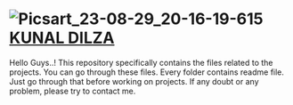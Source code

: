 # ![Picsart_23-08-29_20-16-19-615](https://github.com/K-Mdilza/Project/assets/112168627/a4396932-cbd1-438c-a674-df157cfbacef)  <div class="badge-base LI-profile-badge" data-locale="en_US" data-size="medium" data-theme="dark" data-type="VERTICAL" data-vanity="kunal-dilza-8a078716b" data-version="v1"><a class="badge-base__link LI-simple-link" href="https://in.linkedin.com/in/kunal-dilza-8a078716b?trk=profile-badge">KUNAL DILZA</a></div>
Hello Guys..! This repository specifically contains the files related to the projects. You can go through these files. Every folder contains readme file. Just go through that before working on projects. If any doubt or any problem, please try to contact me.
                        

                
